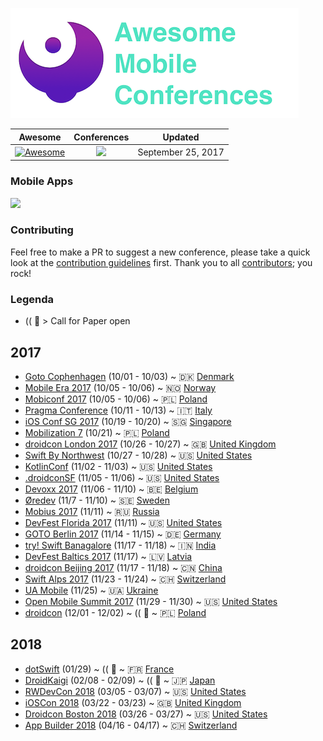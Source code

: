 ![](https://raw.githubusercontent.com/AwesomeMobileConferences/awesome-mobile-conferences/master/.github/Awesome%20Conference.png)

<!--

PLEASE DO NOT UPDATE THIS FILE, UPDATE CONTENTS.JSON INSTEAD. THANK YOU :-)

 -->



| Awesome | Conferences | Updated
| :-: | :-: | :-:
[![Awesome](https://cdn.rawgit.com/sindresorhus/awesome/d7305f38d29fed78fa85652e3a63e154dd8e8829/media/badge.svg)](https://github.com/sindresorhus/awesome) | ![](https://img.shields.io/badge/conferences-29-orange.svg) | September 25, 2017

### Mobile Apps

[![](https://raw.githubusercontent.com/matteocrippa/awesome-mobile-conferences-android/master/.github/google-play-badge.png)](https://play.google.com/store/apps/details?id=conference.mobile.awesome.boostco.de.amc)

### Contributing

Feel free to make a PR to suggest a new conference, please take a quick look at the [contribution guidelines](.github/CONTRIBUTING.md) first. Thank you to all [contributors](https://github.com/AwesomeMobileConferences/awesome-mobile-conferences/graphs/contributors); you rock!


### Legenda

- (( 📢  > Call for Paper open
## 2017

* [Goto Cophenhagen](https://gotocph.com) (10/01 - 10/03) ~ 🇩🇰 [Denmark](https://www.google.com/maps/search/?api=1&query=Bella+Center%2C+Center+Blvd.+5%2C+2300+Copenhagen)
* [Mobile Era 2017](https://mobileera.rocks) (10/05 - 10/06) ~ 🇳🇴 [Norway](https://www.google.com/maps/search/?api=1&query=Felix+Conference+Centre%2C+Bryggetorget+3%2C+0250+Oslo)
* [Mobiconf 2017](https://2017.mobiconf.org) (10/05 - 10/06) ~ 🇵🇱 [Poland](https://www.google.com/maps/search/?api=1&query=MULTIKINO%2C+DOBREGO+PASTERZA+128%2C+Krakow)
* [Pragma Conference](https://pragmaconference.com) (10/11 - 10/13) ~ 🇮🇹 [Italy](https://www.google.com/maps/search/?api=1&query=Hotel+San+Marco%2C+Via+Baldassarre+Longhena+42%2C+Verona%2C+Italy)
* [iOS Conf SG 2017](http://iosconf.sg) (10/19 - 10/20) ~ 🇸🇬 [Singapore](https://www.google.com/maps/search/?api=1&query=Theatre+for+the+Arts%2C+Nanyang+Polytechnic%2C+Singapore)
* [Mobilization 7](http://2017.mobilization.pl) (10/21) ~ 🇵🇱 [Poland](https://www.google.com/maps/search/?api=1&query=%28Nowa%29+Hala+Expo+al.+Politechniki+4+%C5%81%C3%B3d%C5%BA)
* [droidcon London 2017](https://skillsmatter.com/conferences/8265-droidcon-london-2017) (10/26 - 10/27) ~ 🇬🇧 [United Kingdom](https://www.google.com/maps/search/?api=1&query=CodeNode%2C+10+South+Place%2C+London%2C+EC2M+7EB%2C+GB)
* [Swift By Northwest](https://swiftbynorthwest.com) (10/27 - 10/28) ~ 🇺🇸 [United States](https://www.google.com/maps/search/?api=1&query=18118+International+Blvd%2C+Seattle%2C+WA+98188)
* [KotlinConf](https://kotlinconf.com) (11/02 - 11/03) ~ 🇺🇸 [United States](https://www.google.com/maps/search/?api=1&query=Pier+27%2C+The+Embarcadero%2C+San+Francisco%2C+CA+94111)
* [.droidconSF](https://sf.droidcon.com) (11/05 - 11/06) ~ 🇺🇸 [United States](https://www.google.com/maps/search/?api=1&query=Mission+Bay+Conference+Center%2C+San+Francisco)
* [Devoxx 2017](https://devoxx.be) (11/06 - 11/10) ~ 🇧🇪 [Belgium](https://www.google.com/maps/search/?api=1&query=Kinepolis+Antwerp%2C+Groenendaallaan+394%2C+2030+Antwerp%2C+Belgium)
* [Øredev](http://www.oredev.org) (11/7 - 11/10) ~ 🇸🇪 [Sweden](https://www.google.com/maps/search/?api=1&query=%C3%96redev+AB%2C+Hans+Michelsensgatan+10%2C+3rd+floor%2C+SE-211+20+Malm%C3%B6%2C+Sweden)
* [Mobius 2017](https://mobiusconf.com/en/) (11/11) ~ 🇷🇺 [Russia](https://www.google.com/maps/search/?api=1&query=Radisson+Slavyanskaya%2C+Europe+Square+2%2C+Moscow)
* [DevFest Florida 2017](https://devfestflorida.org/) (11/11) ~ 🇺🇸 [United States](https://www.google.com/maps/search/?api=1&query=Disney%27s+Contemporary+Resort%2C+4600+North+World+Dr.%2C+Orlando%2C+FL+32830+United+States)
* [GOTO Berlin 2017](https://gotober.com) (11/14 - 11/15) ~ 🇩🇪 [Germany](https://www.google.com/maps/search/?api=1&query=bcc%2C+Alexanderstra%C3%9Fe+11%2C+10178+Berlin)
* [try! Swift Banagalore](https://www.tryswift.co/events/2017/bangalore/) (11/17 - 11/18) ~ 🇮🇳 [India](https://www.google.com/maps/search/?api=1&query=30%2C+Magrath+Rd%2C+Ashok+Nagar%2C+Bengaluru%2C+Karnataka+560025)
* [DevFest Baltics 2017](https://devfest.gdg.lv/) (11/17) ~ 🇱🇻 [Latvia](https://www.google.com/maps/search/?api=1&query=%C4%B6%C4%ABpsalas+iela%2C+R%C4%ABga%2C+LV-1048%2C+Latvija)
* [droidcon Beijing 2017](http://droidcon.cfict.com.cn) (11/17 - 11/18) ~ 🇨🇳 [China](https://www.google.com/maps/search/?api=1&query=Beijing)
* [Swift Alps 2017](https://skillsmatter.com/conferences/9319-ioscon-2018-the-conference-for-ios-and-swift-developers) (11/23 - 11/24) ~ 🇨🇭 [Switzerland](https://www.google.com/maps/search/?api=1&query=Crans-Montana%2C+Switzerland)
* [UA Mobile](http://www.uamobile.org) (11/25) ~ 🇺🇦 [Ukraine](https://www.google.com/maps/search/?api=1&query=Kyiv%2C+Stolichne+shose+103%2C+Ramada+Encore+Kiev+hotel)
* [Open Mobile Summit 2017](http://www.openmobilemedia.com/san-francisco/) (11/29 - 11/30) ~ 🇺🇸 [United States](https://www.google.com/maps/search/?api=1&query=GRAND+HYATT+SAN+FRANCISCO%2C+SAN+FRANCISCO%2C+USA)
* [droidcon](http://droidcon.pl/#/) (12/01 - 12/02) ~  (( 📢  ~ 🇵🇱 [Poland](https://www.google.com/maps/search/?api=1&query=WPiA+Jagiellonian+University%2C+ul.+Krupnicza+33a%2C+Krak%C3%B3w)

## 2018

* [dotSwift](https://2018.dotswift.io) (01/29) ~  (( 📢  ~ 🇫🇷 [France](https://www.google.com/maps/search/?api=1&query=Th%C3%A9%C3%A2tre+de+Paris%2C+15+Rue+Blanche%2C+75009+Paris)
* [DroidKaigi](https://droidkaigi.jp/2018/en/) (02/08 - 02/09) ~  (( 📢  ~ 🇯🇵 [Japan](https://www.google.com/maps/search/?api=1&query=Bellesalle+Shinjuku+Grand+Conference+Center%2C+Shinjuku+City%2C+Tokyo+160-0023)
* [RWDevCon 2018](https://www.rwdevcon.com) (03/05 - 03/07) ~ 🇺🇸 [United States](https://www.google.com/maps/search/?api=1&query=The+Westin+Alexandria+Hotel%2C+VA)
* [iOSCon 2018](https://skillsmatter.com/conferences/9319-ioscon-2018-the-conference-for-ios-and-swift-developers) (03/22 - 03/23) ~ 🇬🇧 [United Kingdom](https://www.google.com/maps/search/?api=1&query=CodeNode%2C+10+South+Place%2C+London%2C+EC2M+7EB%2C+GB)
* [Droidcon Boston 2018](http://www.droidcon-boston.com) (03/26 - 03/27) ~ 🇺🇸 [United States](https://www.google.com/maps/search/?api=1&query=Calderwood+Pavilion%2C+527+Tremont+Street%2C+Boston%2C+MA+02116%2C+United+States)
* [App Builder 2018](https://appbuilders.ch) (04/16 - 04/17) ~ 🇨🇭 [Switzerland](https://www.google.com/maps/search/?api=1&query=Lugano%2C+Switzerland)
